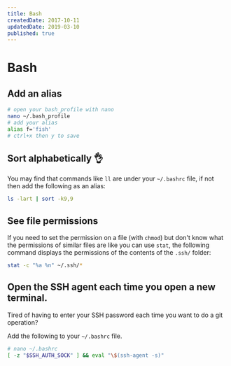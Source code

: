 ```yaml
---
title: Bash
createdDate: 2017-10-11
updatedDate: 2019-03-10
published: true
---
```


# Bash

## Add an alias

```bash
# open your bash_profile with nano
nano ~/.bash_profile
# add your alias
alias f='fish'
# ctrl+x then y to save
```

## Sort alphabetically 👌

You may find that commands like `ll` are under your `~/.bashrc` file,
if not then add the following as an alias:

```bash
ls -lart | sort -k9,9
```

## See file permissions

If you need to set the permission on a file (with `chmod`) but don't
know what the permissions of similar files are like you can use
`stat`, the following command displays the permissions of the contents
of the `.ssh/` folder:

```bash
stat -c "%a %n" ~/.ssh/*
```

## Open the SSH agent each time you open a new terminal.

Tired of having to enter your SSH password each time you want to do a
git operation?

Add the following to your `~/.bashrc` file.

```bash
# nano ~/.bashrc
[ -z "$SSH_AUTH_SOCK" ] && eval "\$(ssh-agent -s)"
```
